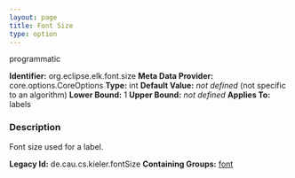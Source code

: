 ```yaml
---
layout: page
title: Font Size
type: option
---
```

programmatic

**Identifier:** org.eclipse.elk.font.size
**Meta Data Provider:** core.options.CoreOptions
**Type:** int
**Default Value:** *not defined*  (not specific to an algorithm)
**Lower Bound:**  1
**Upper Bound:** *not defined*
**Applies To:** labels

### Description
Font size used for a label.

**Legacy Id:** de.cau.cs.kieler.fontSize
**Containing Groups:** [font](org-eclipse-elk-font)

